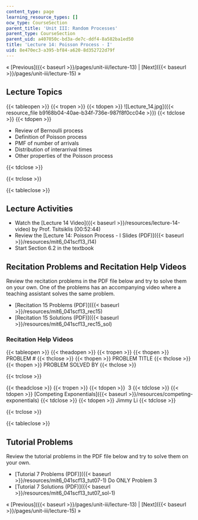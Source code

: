 ```yaml
---
content_type: page
learning_resource_types: []
ocw_type: CourseSection
parent_title: 'Unit III: Random Processes'
parent_type: CourseSection
parent_uid: a407050c-bd3a-de7c-ddf4-8a582ba1ed50
title: 'Lecture 14: Poisson Process - I'
uid: 8e470ec3-a395-bf84-a620-8d352722d79f
---
```


« [Previous]({{< baseurl >}}/pages/unit-iii/lecture-13) | [Next]({{< baseurl >}}/pages/unit-iii/lecture-15) »

Lecture Topics
--------------

{{< tableopen >}}
{{< tropen >}}
{{< tdopen >}}
![Lecture_14.jpg]({{< resource_file b9168b04-40ae-b34f-736e-987f8f0cc04e >}})
{{< tdclose >}}
{{< tdopen >}}


*   Review of Bernoulli process
*   Definition of Poisson process
*   PMF of number of arrivals
*   Distribution of interarrival times
*   Other properties of the Poisson process


{{< tdclose >}}

{{< trclose >}}

{{< tableclose >}}

Lecture Activities
------------------

*   Watch the [Lecture 14 Video]({{< baseurl >}}/resources/lecture-14-video) by Prof. Tsitsiklis (00:52:44)
*   Review the [Lecture 14: Poisson Process - I Slides (PDF)]({{< baseurl >}}/resources/mit6_041scf13_l14)
*   Start Section 6.2 in the textbook

Recitation Problems and Recitation Help Videos
----------------------------------------------

Review the recitation problems in the PDF file below and try to solve them on your own. One of the problems has an accompanying video where a teaching assistant solves the same problem.

*   [Recitation 15 Problems (PDF)]({{< baseurl >}}/resources/mit6_041scf13_rec15)
*   [Recitation 15 Solutions (PDF)]({{< baseurl >}}/resources/mit6_041scf13_rec15_sol)

### Recitation Help Videos

{{< tableopen >}}
{{< theadopen >}}
{{< tropen >}}
{{< thopen >}}
PROBLEM #
{{< thclose >}}
{{< thopen >}}
PROBLEM TITLE
{{< thclose >}}
{{< thopen >}}
PROBLEM SOLVED BY
{{< thclose >}}

{{< trclose >}}

{{< theadclose >}}
{{< tropen >}}
{{< tdopen >}}
 3
{{< tdclose >}}
{{< tdopen >}}
[Competing Exponentials]({{< baseurl >}}/resources/competing-exponentials)
{{< tdclose >}}
{{< tdopen >}}
Jimmy Li
{{< tdclose >}}

{{< trclose >}}

{{< tableclose >}}

Tutorial Problems
-----------------

Review the tutorial problems in the PDF file below and try to solve them on your own.

*   [Tutorial 7 Problems (PDF)]({{< baseurl >}}/resources/mit6_041scf13_tut07-1) Do ONLY Problem 3
*   [Tutorial 7 Solutions (PDF)]({{< baseurl >}}/resources/mit6_041scf13_tut07_sol-1)

« [Previous]({{< baseurl >}}/pages/unit-iii/lecture-13) | [Next]({{< baseurl >}}/pages/unit-iii/lecture-15) »